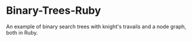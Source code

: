 # Binary-Trees-Ruby
An example of binary search trees with knight's travails and a node graph, both in Ruby.
